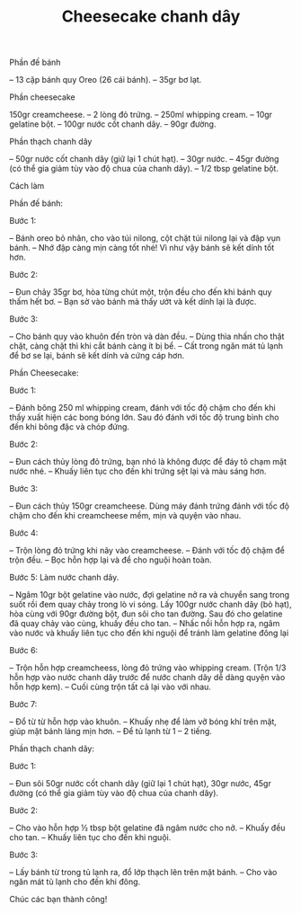 ﻿---
id: 9
title: Cheesecake chanh dây
layout: EventPage
category: events
path: '/events/9-Cheesecake-chanh-day/'
key: 9-Cheesecake-chanh-day

meta: Cheesecake chanh dây
keywords: Cheesecake chanh dây

---
Phần đế bánh

– 13 cặp bánh quy Oreo (26 cái bánh).
– 35gr bơ lạt.

Phần cheesecake

 150gr creamcheese.
– 2 lòng đỏ trứng.
– 250ml whipping cream.
– 10gr gelatine bột.
– 100gr nước cốt chanh dây.
– 90gr đường.

Phần thạch chanh dây

– 50gr nước cốt chanh dây (giữ lại 1 chút hạt).
– 30gr nước.
– 45gr đường (có thể gia giảm tùy vào độ chua của chanh dây).
– 1/2 tbsp gelatine bột.

Cách làm

Phần đế bánh:

Bước 1:

– Bánh oreo bỏ nhân, cho vào túi nilong, cột chặt túi nilong lại và đập vụn bánh.
– Nhớ đập càng mịn càng tốt nhé! Vì như vậy bánh sẽ kết dính tốt hơn.

Bước 2:

– Đun chảy 35gr bơ, hòa từng chút một, trộn đều cho đến khi bánh quy thấm hết bơ.
– Bạn sờ vào bánh mà thấy ướt và kết dính lại là được.

Bước 3:

– Cho bánh quy vào khuôn đến tròn và dàn đều.
– Dùng thìa nhấn cho thật chặt, càng chặt thì khi cắt bánh càng ít bị bể.
– Cất trong ngăn mát tủ lạnh để bơ se lại, bánh sẽ kết dính và cứng cáp hơn.

Phần Cheesecake:

Bước 1:

– Đánh bông 250 ml whipping cream, đánh với tốc độ chậm cho đến khi thấy xuất hiện các bong bóng lớn. Sau đó đánh với tốc độ trung bình cho đến khi bông đặc và chóp đứng.

Bước 2:

– Đun cách thủy lòng đỏ trứng, bạn nhó là không được để đáy tô chạm mặt nước nhé.
– Khuấy liên tục cho đến khi trứng sệt lại và màu sáng hơn.

Bước 3:

– Đun cách thủy 150gr creamcheese. Dùng máy đánh trứng đánh với tốc độ chậm cho đến khi creamcheese mềm, mịn và quyện vào nhau.

Bước 4:

– Trộn lòng đỏ trứng khi nãy vào creamcheese.
– Đánh với tốc độ chậm để trộn đều.
– Bọc hỗn hợp lại và để cho nguội hoàn toàn.

Bước 5: Làm nước chanh dây.

– Ngâm 10gr bột gelatine vào nước, đợi gelatine nở ra và chuyển sang trong suốt rồi đem quay chảy trong lò vi sóng.
 Lấy 100gr nước chanh dây (bỏ hạt), hòa cùng với 90gr đường bột, đun sôi cho tan đường.
Sau đó cho gelatine đã quay chảy vào cùng, khuấy đều cho tan.
– Nhấc nồi hỗn hợp ra, ngâm vào nước và khuấy liên tục cho đến khi nguội để tránh làm gelatine đông lại

Bước 6:

– Trộn hỗn hợp creamcheess, lòng đỏ trứng vào whipping cream. (Trộn 1/3 hỗn hợp vào nước chanh dây trước để nước chanh dây dễ dàng quyện vào hỗn hợp kem).
– Cuối cùng trộn tất cả lại vào với nhau.

Bước 7:

– Đổ từ từ hỗn hợp vào khuôn.
– Khuấy nhẹ để làm vỡ bóng khí trên mặt, giúp mặt bánh láng mịn hơn.
– Để tủ lạnh từ 1 – 2 tiếng.

Phần thạch chanh dây:

Bước 1:

– Đun sôi 50gr nước cốt chanh dây (giữ lại 1 chút hạt), 30gr nước, 45gr đường (có thể gia giảm tùy vào độ chua của chanh dây).

Bước 2:

– Cho vào hỗn hợp ½ tbsp bột gelatine đã ngâm nước cho nở.
– Khuấy đều cho tan.
– Khuấy liên tục cho đến khi nguội.

Bước 3:

– Lấy bánh từ trong tủ lạnh ra, đổ lớp thạch lên trên mặt bánh.
– Cho vào ngăn mát tủ lạnh cho đến khi đông.


Chúc các bạn thành công!






